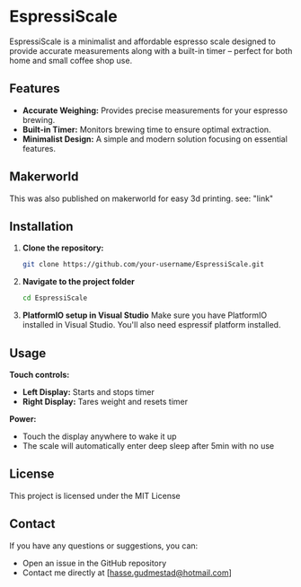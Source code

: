 # EspressiScale

EspressiScale is a minimalist and affordable espresso scale designed to provide accurate measurements along with a built-in timer – perfect for both home and small coffee shop use.

## Features

- **Accurate Weighing:** Provides precise measurements for your espresso brewing.
- **Built-in Timer:** Monitors brewing time to ensure optimal extraction.
- **Minimalist Design:** A simple and modern solution focusing on essential features.

## Makerworld
This was also published on makerworld for easy 3d printing.
see: "link"

## Installation

1. **Clone the repository:**

   ```bash
   git clone https://github.com/your-username/EspressiScale.git

2. **Navigate to the project folder**

   ```bash
   cd EspressiScale

3. **PlatformIO setup in Visual Studio**
   Make sure you have PlatformIO installed in Visual Studio. You'll also need espressif platform installed.

## Usage
**Touch controls:**
- **Left Display:** Starts and stops timer
- **Right Display:** Tares weight and resets timer
  
**Power:**
  - Touch the display anywhere to wake it up
  - The scale will automatically enter deep sleep after 5min with no use
  

## License
This project is licensed under the MIT License

## Contact
If you have any questions or suggestions, you can:
- Open an issue in the GitHub repository
- Contact me directly at [hasse.gudmestad@hotmail.com]
